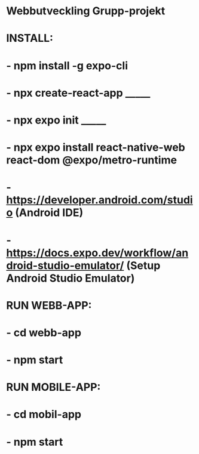 # Webbutveckling Grupp-projekt

# INSTALL: 
# - npm install -g expo-cli
# - npx create-react-app _____
# - npx expo init _____
# - npx expo install react-native-web react-dom @expo/metro-runtime
# - https://developer.android.com/studio (Android IDE)
# - https://docs.expo.dev/workflow/android-studio-emulator/ (Setup Android Studio Emulator)

# RUN WEBB-APP: 
# - cd webb-app
# - npm start

# RUN MOBILE-APP:
# - cd mobil-app
# - npm start

